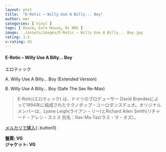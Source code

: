 ```yaml
---
layout: post
title:  "E-Rotic – Willy Use A Billy... Boy"
author: mmr
categories: [ Vinyl ]
tags: [ House, Euro House, Hi NRG ]
image: ../assets/images/E-Rotic – Willy Use A Billy... Boy.jpg
rating: 3.5
v-rating: VG
---
```


#### E-Rotic – Willy Use A Billy... Boy

エロティック

A. Willy Use A Billy... Boy (Extended Version)

B. Willy Use A Billy... Boy (Safe The Sex Re-Max)

> E-Rotic(エロティック) は、ドイツのプロデューサー David Brandesによって1994年に結成されたテクノポップ・ユーロダンスデュオ。オリジナルメンバーは、Lyane Leigh(ライアン・リー)とRichard Allen Smith(リチャード・アレン・スミス 別名：Ras-Ma-Taz/ラス・マ・タズ）。

[メルカリで購入](https://jp.mercari.com/item/m95670817955){:.button1}

<div class="mt-4 mb-4 d-flex align-items-center">
<strong class="mr-1">盤質: VG</strong>
</div>
<div class="mt-4 mb-4 d-flex align-items-center">
<strong class="mr-1">ジャケット: VG</strong>
</div>
